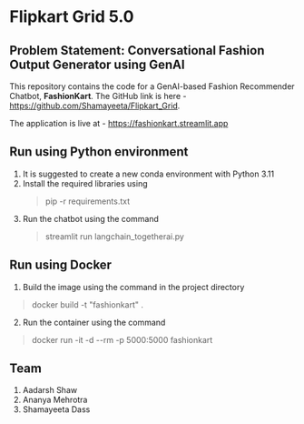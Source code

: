 # Flipkart Grid 5.0

## Problem Statement: Conversational Fashion Output Generator using GenAI

This repository contains the code for a GenAI-based Fashion Recommender Chatbot, **FashionKart**. The GitHub link is here - https://github.com/Shamayeeta/Flipkart_Grid. 

The application is live at - https://fashionkart.streamlit.app
## Run using Python environment
1. It is suggested to create a new conda environment with Python 3.11
2. Install the required libraries using
   >pip -r requirements.txt
3. Run the chatbot using the command
   >streamlit run langchain_togetherai.py

## Run using Docker
1. Build the image using the command in the project directory
 > docker build -t "fashionkart" . 
2. Run the container using the command
 > docker run -it -d --rm -p 5000:5000 fashionkart

## Team 
1. Aadarsh Shaw
2. Ananya Mehrotra
3. Shamayeeta Dass
